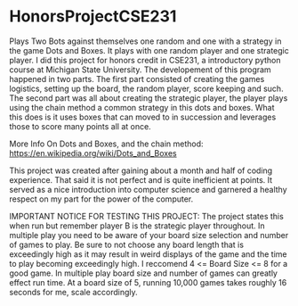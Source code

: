 # HonorsProjectCSE231
Plays Two Bots against themselves one random and one with a strategy in the game Dots and Boxes.
It plays with one random player and one strategic player. I did this project for honors credit in CSE231, a introductory 
python course at Michigan State University. The developement of this program happened in two parts. The first part consisted of creating the games logistics, 
setting up the board, the random player, score keeping and such. The second part was all about creating the strategic player, the player plays using the chain 
method a common strategy in this dots and boxes. What this does is it uses boxes that can moved to in succession and leverages those to score many points all 
at once.

More Info On Dots and Boxes, and the chain method: https://en.wikipedia.org/wiki/Dots_and_Boxes

This project was created after gaining about a month and half of coding experience. That said it is not perfect and is quite inefficient at points. It served
as a nice introduction into computer science and garnered a healthy respect on my part for the power of the computer.

IMPORTANT NOTICE FOR TESTING THIS PROJECT:
The project states this when run but remember player B is the strategic player throughout. In multiple play you need to be aware of your board size selection and number of games to play. Be sure to not choose any board length that is exceedingly high as it may result in weird displays of the game and the time to play becoming exceedingly high. I reccomend 4 <= Board Size <= 8 for a good game. In multiple play board size and number of games can greatly effect run time. At a board size of 5, running 10,000 games takes roughly 16 seconds for me, scale accordingly. 
